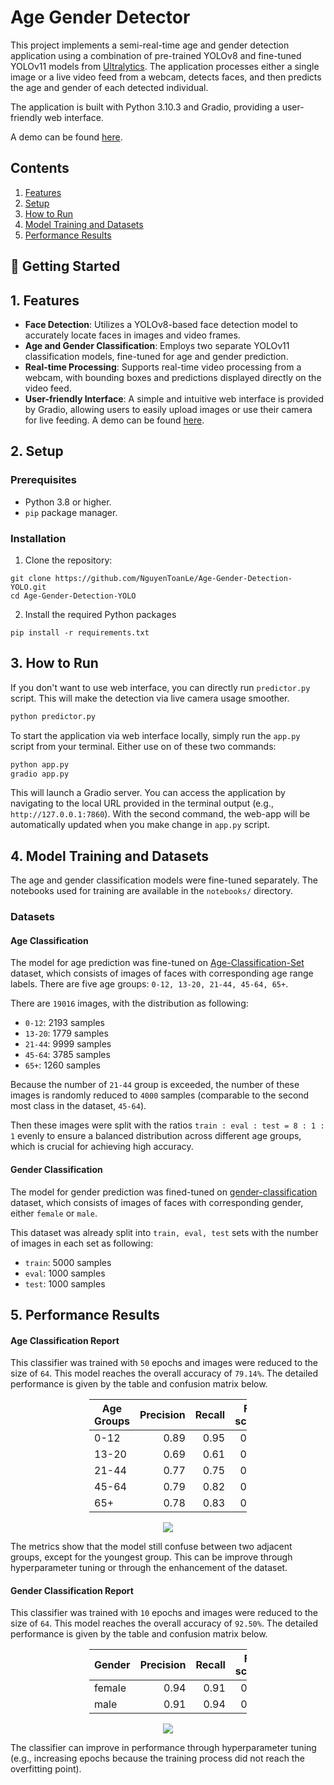# Age Gender Detector

This project implements a semi-real-time age and gender detection application using a combination of pre-trained YOLOv8 
and fine-tuned YOLOv11 models from [Ultralytics](https://www.ultralytics.com/). The application processes either a 
single image or a live video feed from a webcam, detects faces, and then predicts the age and gender of each detected 
individual.

The application is built with Python 3.10.3 and Gradio, providing a user-friendly web interface.

A demo can be found [here](https://nguyentoanle41-age-gender-detector.hf.space/).

## Contents
1. [Features](#1-features)
2. [Setup](#2-setup)
3. [How to Run](#3-how-to-run)
4. [Model Training and Datasets](#4-model-training-and-datasets)
5. [Performance Results](#5-performance-results)

## 🚀 Getting Started

## 1. Features
- **Face Detection**: Utilizes a YOLOv8-based face detection model to accurately locate faces in images and video frames.
- **Age and Gender Classification**: Employs two separate YOLOv11 classification models, fine-tuned for age and gender
prediction.
- **Real-time Processing**: Supports real-time video processing from a webcam, with bounding boxes and predictions
displayed directly on the video feed.
- **User-friendly Interface**: A simple and intuitive web interface is provided by Gradio, allowing users to easily 
upload images or use their camera for live feeding. A demo can be found 
[here](https://nguyentoanle41-age-gender-detector.hf.space/).

## 2. Setup
### Prerequisites
- Python 3.8 or higher.
- `pip` package manager.

### Installation
1. Clone the repository:
```
git clone https://github.com/NguyenToanLe/Age-Gender-Detection-YOLO.git
cd Age-Gender-Detection-YOLO
```

2. Install the required Python packages
```
pip install -r requirements.txt
```

## 3. How to Run

If you don't want to use web interface, you can directly run `predictor.py` script. This will make the detection via 
live camera usage smoother.
```python
python predictor.py
```

To start the application via web interface locally, simply run the `app.py` script from your terminal. Either use on of
these two commands:
```python
python app.py
gradio app.py
```
This will launch a Gradio server. You can access the application by navigating to the local URL provided in the terminal 
output (e.g., `http://127.0.0.1:7860`). With the second command, the web-app will be automatically updated when you make 
change in `app.py` script.

## 4. Model Training and Datasets

The age and gender classification models were fine-tuned separately. The notebooks used for training are available in 
the `notebooks/` directory.

### Datasets
#### Age Classification
The model for age prediction was fine-tuned on 
[Age-Classification-Set](https://huggingface.co/datasets/prithivMLmods/Age-Classification-Set) dataset, which consists 
of images of faces with corresponding age range labels. There are five age groups: `0-12, 13-20, 21-44, 45-64, 65+`. 

There are `19016` images, with the distribution as following:

- `0-12`: 2193 samples
- `13-20`: 1779 samples
- `21-44`: 9999 samples
- `45-64`: 3785 samples
- `65+`: 1260 samples

Because the number of `21-44` group is exceeded, the number of these images is randomly reduced to `4000` samples 
(comparable to the second most class in the dataset, `45-64`).

Then these images were split with the ratios `train : eval : test = 8 : 1 : 1` evenly to ensure a balanced distribution 
across different age groups, which is crucial for achieving high accuracy.

#### Gender Classification
The model for gender prediction was fined-tuned on 
[gender-classification](https://huggingface.co/datasets/myvision/gender-classification) dataset, which consists of
images of faces with corresponding gender, either `female` or `male`. 

This dataset was already split into `train, eval, test` sets with the number of images in each set as following:

- `train`: 5000 samples
- `eval`: 1000 samples
- `test`: 1000 samples

## 5. Performance Results

#### Age Classification Report

This classifier was trained with `50` epochs and images were reduced to the size of `64`. This model reaches the overall
accuracy of `79.14%`. The detailed performance is given by the table and confusion matrix below.

<div style="margin-left: auto;
            margin-right: auto;
            width: 50%">

| Age Groups | Precision | Recall | F1-score |
|------------|----------:|-------:|---------:|
| 0-12       |      0.89 |   0.95 |     0.92 |
| 13-20      |      0.69 |   0.61 |     0.65 |
| 21-44      |      0.77 |   0.75 |     0.76 |
| 45-64      |      0.79 |   0.82 |     0.80 |
| 65+        |      0.78 |   0.83 |     0.80 |
</div>

<div style="text-align: center;">

![](./src/age_cls_confusion_matrix.png)
</div>

The metrics show that the model still confuse between two adjacent groups, except for the youngest group. This can be 
improve through hyperparameter tuning or through the enhancement of the dataset.

#### Gender Classification Report

This classifier was trained with `10` epochs and images were reduced to the size of `64`. This model reaches the overall
accuracy of `92.50%`. The detailed performance is given by the table and confusion matrix below.

<div style="margin-left: auto;
            margin-right: auto;
            width: 50%">

| Gender | Precision | Recall | F1-score |
|--------|----------:|-------:|---------:|
| female |      0.94 |   0.91 |     0.92 |
| male   |      0.91 |   0.94 |     0.93 |
</div>

<div style="text-align: center;">

![](./src/gender_cls_confusion_matrix.png)
</div>

The classifier can improve in performance through hyperparameter tuning (e.g., increasing epochs because the training
process did not reach the overfitting point).
